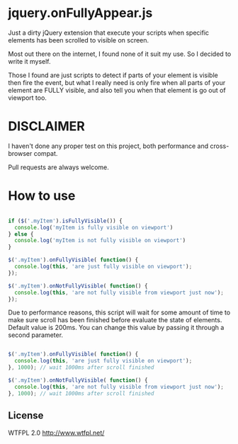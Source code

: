 # jquery.onFullyAppear.js

Just a dirty jQuery extension that execute your scripts when specific elements has been scrolled to visible on screen.

Most out there on the internet, I found none of it suit my use. So I decided to write it myself.

Those I found are just scripts to detect if parts of your element is visible then fire the event, but what I really need is only fire when all parts of your element are FULLY visible, and also tell you when that element is go out of viewport too.

# DISCLAIMER
I haven't done any proper test on this project, both performance and cross-browser compat.

Pull requests are always welcome.

# How to use

```javascript

if ($('.myItem').isFullyVisible()) {
  console.log('myItem is fully visible on viewport')
} else {
  console.log('myItem is not fully visible on viewport')
}

$('.myItem').onFullyVisible( function() {
  console.log(this, 'are just fully visible on viewport');
});

$('.myItem').onNotFullyVisible( function() {
  console.log(this, 'are not fully visible from viewport just now');
});

```

Due to performance reasons, this script will wait for some amount of time to make sure scroll has been finished before evaluate the state of elements. Default value is 200ms. You can change this value by passing it through a second parameter.

```javascript

$('.myItem').onFullyVisible( function() {
  console.log(this, 'are just fully visible on viewport');
}, 1000); // wait 1000ms after scroll finished

$('.myItem').onNotFullyVisible( function() {
  console.log(this, 'are not fully visible from viewport just now');
}, 1000); // wait 1000ms after scroll finished

```

## License
WTFPL 2.0 http://www.wtfpl.net/
